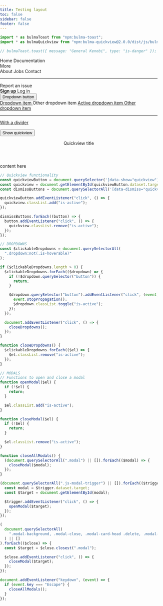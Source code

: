```yaml
---
title: Testing layout
toc: false
sidebar: false
footer: false
---
```


<!-------- Stylesheets -------->
<link rel="stylesheet" href="https://cdn.jsdelivr.net/npm/bulma@1.0.2/css/bulma.min.css">
<link rel="stylesheet" href="./styles/bulma-quickview.min.css">

<!---------- NPM Imports ------------>

```js
import * as bulmaToast from "npm:bulma-toast";
import * as bulmaQuickview from "npm:bulma-quickview@2.0.0/dist/js/bulma-quickview.js";
```

<style>
    body, html {
  height: 100%;
  margin: 0 !important;
  overflow: hidden;
  padding: 0;
}

#observablehq-main, #observablehq-header, #observablehq-footer {
    margin: 0 !important;
    width: 100% !important;
    max-width: 100% !important;
}

#observablehq-center {
  margin: 0.5rem !important;
}

</style>

<script src="bulma-toast.min.js"></script>

```js
// bulmaToast.toast({ message: "General Kenobi", type: "is-danger" });
```

<!-- Main Body -->

<nav class="navbar" role="navigation" aria-label="main navigation">
  <div class="navbar-brand">
    <a class="navbar-item" href="https://bulma.io">
</svg>
    </a>
    <a role="button" class="navbar-burger" aria-label="menu" aria-expanded="false" data-target="navbarBasicExample">
      <span aria-hidden="true"></span>
      <span aria-hidden="true"></span>
      <span aria-hidden="true"></span>
      <span aria-hidden="true"></span>
    </a>
  </div>
  <div id="navbarBasicExample" class="navbar-menu">
    <div class="navbar-start">
      <a class="navbar-item">
        Home
      </a>
      <a class="navbar-item">
        Documentation
      </a>
      <div class="navbar-item has-dropdown is-hoverable">
        <a class="navbar-link">
          More
        </a>
        <div class="navbar-dropdown">
          <a class="navbar-item">
            About
          </a>
          <a class="navbar-item is-selected">
            Jobs
          </a>
          <a class="navbar-item">
            Contact
          </a>
          <hr class="navbar-divider">
          <a class="navbar-item">
            Report an issue
          </a>
        </div>
      </div>
    </div>
    <div class="navbar-end">
      <div class="navbar-item">
        <div class="buttons">
          <a class="button is-primary">
            <strong>Sign up</strong>
          </a>
          <a class="button is-light">
            Log in
          </a>
        </div>
      </div>
    </div>
  </div>
</nav>

<div class="dropdown">
  <div class="dropdown-trigger">
    <button class="button" aria-haspopup="true" aria-controls="dropdown-menu">
      <span>Dropdown button</span>
      <span class="icon is-small">
        <i class="fas fa-angle-down" aria-hidden="true"></i>
      </span>
    </button>
  </div>
  <div class="dropdown-menu" id="dropdown-menu" role="menu">
    <div class="dropdown-content">
      <a href="#" class="dropdown-item"> Dropdown item </a>
      <a class="dropdown-item"> Other dropdown item </a>
      <a href="#" class="dropdown-item is-active"> Active dropdown item </a>
      <a href="#" class="dropdown-item"> Other dropdown item </a>
      <hr class="dropdown-divider" />
      <a href="#" class="dropdown-item"> With a divider </a>
    </div>
  </div>
</div>

<button class="button is-primary" data-show="quickview" data-target="quickviewDefault"> Show quickview </button>

<div id="quickviewDefault" class="quickview is-left">
  <header class="quickview-header">
    <p class="title">Quickview title</p>
    <span class="delete" data-dismiss="quickview"></span>
  </header>
  <div class="quickview-body">
    <div class="quickview-block">content here</div>
  </div>
  <footer class="quickview-footer"></footer>
</div>

```js
// Quickview functionality
const quickviewButton = document.querySelector('[data-show="quickview"]');
const quickview = document.getElementById(quickviewButton.dataset.target);
const dismissButtons = document.querySelectorAll('[data-dismiss="quickview"]');

quickviewButton.addEventListener("click", () => {
  quickview.classList.add("is-active");
});

dismissButtons.forEach((button) => {
  button.addEventListener("click", () => {
    quickview.classList.remove("is-active");
  });
});
```

```js
// DROPDOWNS
const $clickableDropdowns = document.querySelectorAll(
  ".dropdown:not(.is-hoverable)"
);

if ($clickableDropdowns.length > 0) {
  $clickableDropdowns.forEach(($dropdown) => {
    if (!$dropdown.querySelector("button")) {
      return;
    }

    $dropdown.querySelector("button").addEventListener("click", (event) => {
      event.stopPropagation();
      $dropdown.classList.toggle("is-active");
    });
  });

  document.addEventListener("click", () => {
    closeDropdowns();
  });
}

function closeDropdowns() {
  $clickableDropdowns.forEach(($el) => {
    $el.classList.remove("is-active");
  });
}
```

```js
// MODALS
// Functions to open and close a modal
function openModal($el) {
  if (!$el) {
    return;
  }

  $el.classList.add("is-active");
}

function closeModal($el) {
  if (!$el) {
    return;
  }

  $el.classList.remove("is-active");
}

function closeAllModals() {
  (document.querySelectorAll(".modal") || []).forEach(($modal) => {
    closeModal($modal);
  });
}

(document.querySelectorAll(".js-modal-trigger") || []).forEach(($trigger) => {
  const modal = $trigger.dataset.target;
  const $target = document.getElementById(modal);

  $trigger.addEventListener("click", () => {
    openModal($target);
  });
});

(
  document.querySelectorAll(
    ".modal-background, .modal-close, .modal-card-head .delete, .modal-card-foot .button"
  ) || []
).forEach(($close) => {
  const $target = $close.closest(".modal");

  $close.addEventListener("click", () => {
    closeModal($target);
  });
});

document.addEventListener("keydown", (event) => {
  if (event.key === "Escape") {
    closeAllModals();
  }
});
```
